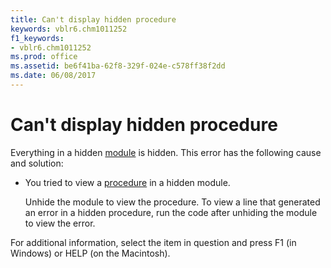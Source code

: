 ```yaml
---
title: Can't display hidden procedure
keywords: vblr6.chm1011252
f1_keywords:
- vblr6.chm1011252
ms.prod: office
ms.assetid: be6f41ba-62f8-329f-024e-c578ff38f2dd
ms.date: 06/08/2017
---
```



# Can't display hidden procedure

Everything in a hidden [module](vbe-glossary.md) is hidden. This error has the following cause and solution:



- You tried to view a [procedure](vbe-glossary.md) in a hidden module.
    
    Unhide the module to view the procedure. To view a line that generated an error in a hidden procedure, run the code after unhiding the module to view the error.
    

For additional information, select the item in question and press F1 (in Windows) or HELP (on the Macintosh).

